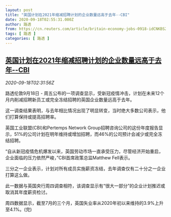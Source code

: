 ```yaml
---
layout: post
title: "英国计划在2021年缩减招聘计划的企业数量远高于去年--CBI"
date: 2020-09-18T02:55:31.000Z
author: 路透
from: https://cn.reuters.com/article/britain-economy-jobs-0918-idCNKBS26909I
tags: [ 路透 ]
categories: [ 路透 ]
---
```

<!--1600397731000-->
[英国计划在2021年缩减招聘计划的企业数量远高于去年--CBI](https://cn.reuters.com/article/britain-economy-jobs-0918-idCNKBS26909I)
------

<div>
<div><i>2020-09-18T02:31:56Z</i></div><p>路透伦敦9月18日 - 周五公布的一项调查显示，受新冠疫情冲击，计划在未来12个月内削减招聘新员工或完全冻结招聘的英国企业数量远高于去年。</p><p>这一调查结果表明，与去年相比情况出现了明显转变，当时绝大多数公司表示，他们打算保持或提高招聘率。</p><p>英国工业联盟(CBI)和Pertemps Network Group招聘咨询公司的这份年度报告显示，51%的公司计划在明年维持或增加招聘，而46%的公司预计会减少或完全冻结招聘。</p><p>“自从新冠疫情危机爆发以来，英国劳动市场一直承受压力，尽管经济开始重启，企业面临的压力依然严峻，”CBI首席政策总监Matthew Fell表示。</p><p>三分之一企业表示，计划对所有成员实施薪资冻结，去年调查仅有二十分之一企业打算这么做。</p><p>此一数据与英国央行周四调查相符，该调查显示有“很大一部分”的企业计划推迟或取消其年度薪资检讨。</p><p>周四数据显示，截至7月的三个月，英国失业率从2020年初以来维持的3.9%上升至4.1%。(完)</p>
</div>
